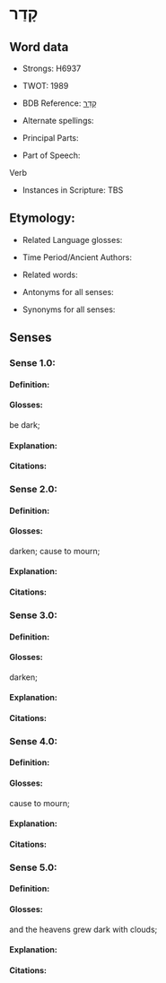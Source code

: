 # קָדַר

<!-- Status: S2="NeedsEdits" -->
<!-- Lexica used for edits:   -->

## Word data

* Strongs: H6937

* TWOT: 1989

* BDB Reference: [קָדַר](rc://en/bdb/dict/s.am.aa)

* Alternate spellings:

* Principal Parts:

* Part of Speech:

Verb

* Instances in Scripture: TBS

## Etymology:

* Related Language glosses:

* Time Period/Ancient Authors:

* Related words:

* Antonyms for all senses:

* Synonyms for all senses:

## Senses

### Sense 1.0:

#### Definition:

#### Glosses:

be dark; 

#### Explanation:

#### Citations:



### Sense 2.0:

#### Definition:

#### Glosses:

darken; cause to mourn; 

#### Explanation:

#### Citations:



### Sense 3.0:

#### Definition:

#### Glosses:

darken; 

#### Explanation:

#### Citations:



### Sense 4.0:

#### Definition:

#### Glosses:

cause to mourn; 

#### Explanation:

#### Citations:



### Sense 5.0:

#### Definition:

#### Glosses:

and the heavens grew dark with clouds; 

#### Explanation:

#### Citations:



